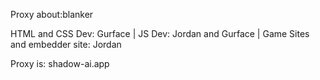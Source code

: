 Proxy about:blanker

HTML and CSS Dev: Gurface | JS Dev: Jordan and Gurface | Game Sites and embedder site: Jordan



Proxy is: shadow-ai.app

